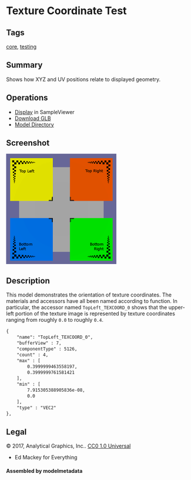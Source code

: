 # Texture Coordinate Test

## Tags

[core](../../Models-core.md), [testing](../../Models-testing.md)

## Summary

Shows how XYZ and UV positions relate to displayed geometry.

## Operations

* [Display](https://github.khronos.org/glTF-Sample-Viewer-Release/?model=https://raw.GithubUserContent.com/KhronosGroup/glTF-Sample-Assets/main/./Models/TextureCoordinateTest/glTF-Binary/TextureCoordinateTest.glb) in SampleViewer
* [Download GLB](https://raw.GithubUserContent.com/KhronosGroup/glTF-Sample-Assets/main/./Models/TextureCoordinateTest/glTF-Binary/TextureCoordinateTest.glb)
* [Model Directory](./)

## Screenshot

![screenshot](screenshot/screenshot.png)

## Description

This model demonstrates the orientation of texture coordinates.  The materials and accessors have all been named according to function.  In particular, the accessor named `TopLeft_TEXCOORD_0` shows that the upper-left portion of the texture image is represented by texture coordinates ranging from roughly `0.0` to roughly `0.4`.

```
{
    "name": "TopLeft_TEXCOORD_0",
    "bufferView" : 7,
    "componentType" : 5126,
    "count" : 4,
    "max" : [
        0.3999999463558197,
        0.3999999761581421
    ],
    "min" : [
        7.915305388905836e-08,
        0.0
    ],
    "type" : "VEC2"
},
```



## Legal

&copy; 2017, Analytical Graphics, Inc.. [CC0 1.0 Universal](https://creativecommons.org/publicdomain/zero/1.0/legalcode)

 - Ed Mackey for Everything

#### Assembled by modelmetadata